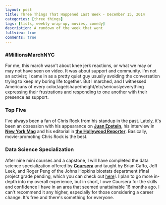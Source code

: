 ```yaml
---
layout: post
title: Three Things That Happened Last Week - December 15, 2014
categories: [three things]
tags: [lists, weekly wrap-up, movies, comedy]
description: A rundown of the week that went
fullview: true
comments: true
---
```

 

### #MillionsMarchNYC
For me, this march wasn't about knee jerk reactions, or what we may or may not have seen on video. It was about support and community. I'm not an activist; I came in as a pretty quiet guy usually avoiding the conversation trying to keep my boring life together. But I marched, and I witnessed Americans of every color/age/shape/height/etc/seriouslyeverything expressing their frustrations and responding to one another with their presence as support.

### Top Five
I've always been a fan of Chris Rock from his standup in the past. Lately, it's been an obsession with his appearance on **[Juan Epstein](https://soundcloud.com/rosenbergradio/chris-rock-and-uestlove-on-a-majour-thanksgiving-juan-ep)**, his interview in **[New York Mag](http://www.vulture.com/2014/11/chris-rock-frank-rich-in-conversation.html)** and his editorial in **[the Hollywood Reporter](http://www.hollywoodreporter.com/news/chris-rock-talks-choke-holds-756864)**. Basically, movie-promoting Chris Rock is the best.

### Data Science Specialization
After nine mini courses and a capstone, I will have completed the data science specialization offered by **[Coursera](https://www.coursera.org/specialization/jhudatascience/1)** and taught by Brian Caffo, Jeff Leek, and Roger Peng of the Johns Hopkins biostats department (final project grade pending, which you can check out [here](andywon.shinyapps.io/text-predictor)!. I plan to go more in-depth into my overall experience, but in short, I owe Coursera for the skills and confidence I have in an area that seemed unattainable 16 months ago. I can't recommend it any higher, especially for those considering a career change. It's free and there's something for everyone.

